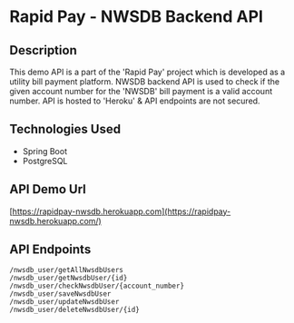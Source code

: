 # Rapid Pay - NWSDB Backend API

## Description
This demo API is a part of the 'Rapid Pay' project which is developed as a utility bill payment platform.
NWSDB backend API is used to check if the given account number for the 'NWSDB' bill payment is a valid account number.
API is hosted to 'Heroku' & API endpoints are not secured.

## Technologies Used
* Spring Boot
* PostgreSQL

## API Demo Url
[https://rapidpay-nwsdb.herokuapp.com](https://rapidpay-nwsdb.herokuapp.com/)
	
## API Endpoints
	/nwsdb_user/getAllNwsdbUsers
	/nwsdb_user/getNwsdbUser/{id}
	/nwsdb_user/checkNwsdbUser/{account_number}
	/nwsdb_user/saveNwsdbUser
	/nwsdb_user/updateNwsdbUser
	/nwsdb_user/deleteNwsdbUser/{id}
